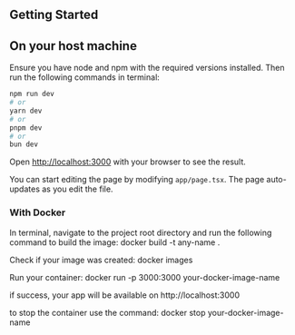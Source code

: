 

## Getting Started
## On your host machine

Ensure you have node and npm with the required versions installed. Then run the following commands in terminal:

```bash
npm run dev
# or
yarn dev
# or
pnpm dev
# or
bun dev
```

Open [http://localhost:3000](http://localhost:3000) with your browser to see the result.

You can start editing the page by modifying `app/page.tsx`. The page auto-updates as you edit the file.

### With Docker

In terminal, navigate to the project root directory and run the following command to build the image:
docker build -t any-name .

Check if your image was created:
docker images

Run your container: 
docker run -p 3000:3000 your-docker-image-name

if success, your app will be available on 
http://localhost:3000

to stop the container use the command:
docker stop your-docker-image-name